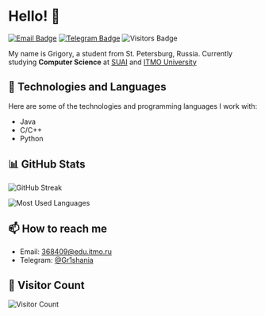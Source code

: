 # Hello! 👋

[![Email Badge](https://img.shields.io/badge/-Email-lightblue?style=flat-square&logo=Outlook&logoColor=white&link=mailto:368409@edu.itmo.ru)](mailto:368409@edu.itmo.ru)
[![Telegram Badge](https://img.shields.io/badge/-Telegram-0088cc?style=flat-square&labelColor=0088cc&logo=telegram&logoColor=white&link=https://t.me/Gr1shania)](https://t.me/Gr1shania)
![Visitors Badge](https://komarev.com/ghpvc/?username=gr1shan1a&style=flat-square&label=Visitors)

My name is Grigory, a student from St. Petersburg, Russia.
Currently studying **Computer Science** at [SUAI](https://guap.ru/en) and [ITMO University](https://itmo.ru)

## 🔧 Technologies and Languages
Here are some of the technologies and programming languages I work with:

- Java
- C/C++
- Python

## 📊 GitHub Stats
![GitHub Streak](https://github-readme-streak-stats.herokuapp.com/?user=gr1shan1a&theme=dark&hide_border=true)

![Most Used Languages](https://github-readme-stats.vercel.app/api/top-langs/?username=gr1shan1a&layout=compact&theme=dark&hide_border=true)

## 📫 How to reach me
- Email: [368409@edu.itmo.ru](mailto:368409@edu.itmo.ru)
- Telegram: [@Gr1shania](https://t.me/Gr1shania)

## 👥 Visitor Count
![Visitor Count](https://profile-counter.glitch.me/gr1hsania/count.svg)


